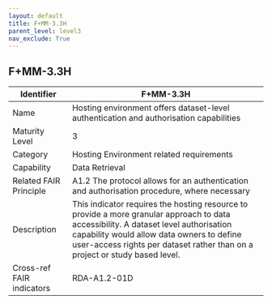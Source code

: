 ```yaml
---
layout: default
title: F+MM-3.3H
parent_level: level3
nav_exclude: True
---
```


## F+MM-3.3H

| Identifier | F+MM-3.3H |
| --------- | ----------|
| Name | Hosting environment offers dataset-level authentication and authorisation capabilities |
| Maturity Level | 3 |
| Category | Hosting Environment related requirements |
| Capability | Data Retrieval |
| Related FAIR Principle | A1.2 The protocol allows for an authentication and authorisation procedure, where necessary |
| Description | This indicator requires the hosting resource to provide a more granular approach to data accessibility. A dataset level authorisation capability would allow data owners to define user-access rights per dataset rather than on a project or study based level. |
| Cross-ref FAIR indicators | RDA-A1.2-01D |
